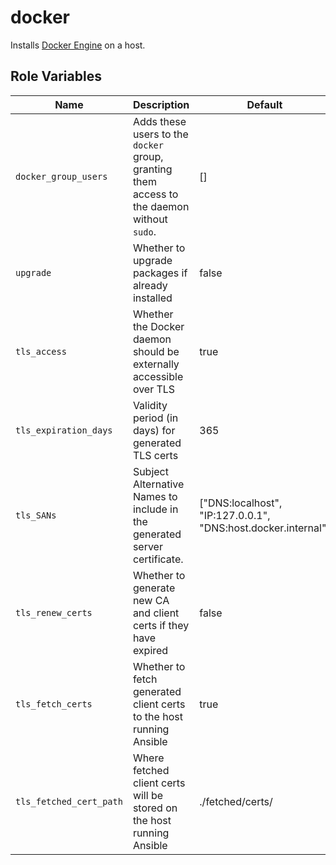 # docker

Installs [Docker Engine](https://docs.docker.com/engine/) on a host.

## Role Variables

| Name | Description | Default |
| --- | --- | --- |
| `docker_group_users` | Adds these users to the `docker` group, granting them access to the daemon without `sudo`. | [] |
| `upgrade` | Whether to upgrade packages if already installed | false |
| `tls_access` | Whether the Docker daemon should be externally accessible over TLS | true |
| `tls_expiration_days` | Validity period (in days) for generated TLS certs | 365 |
| `tls_SANs` | Subject Alternative Names to include in the generated server certificate. | ["DNS:localhost", "IP:127.0.0.1", "DNS:host.docker.internal"] |
| `tls_renew_certs` | Whether to generate new CA and client certs if they have expired | false |
| `tls_fetch_certs` | Whether to fetch generated client certs to the host running Ansible | true |
| `tls_fetched_cert_path` | Where fetched client certs will be stored on the host running Ansible | ./fetched/certs/ |
